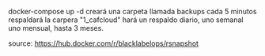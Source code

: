 docker-compose up -d
creará una carpeta llamada backups
cada 5 minutos respaldará la carpera "1_cafcloud"
hará un respaldo diario, uno semanal uno mensual, hasta 3 meses.

source: https://hub.docker.com/r/blacklabelops/rsnapshot
